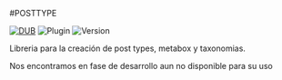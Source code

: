 #POSTTYPE

[![DUB](https://img.shields.io/badge/license-MIT-green.svg?style=flat-square)](https://opensource.org/licenses/MIT)
![Plugin](https://img.shields.io/badge/plugin-Wordpress-blue.svg?style=flat-square)
![Version](https://img.shields.io/badge/version-0.0.1%20RC1-FB8677.svg?style=flat-square)

Libreria para la creación de post types, metabox y taxonomias.

Nos encontramos en fase de desarrollo aun no disponible para su uso
